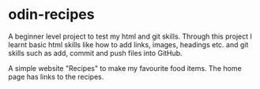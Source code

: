 # odin-recipes
A beginner level project to test my html and git skills. Through this project I learnt basic html skills like how to add links, images, headings etc. and git skills such as add, commit and push files into GitHub.

A simple website "Recipes" to make my favourite food items. The home page has links to the recipes.
